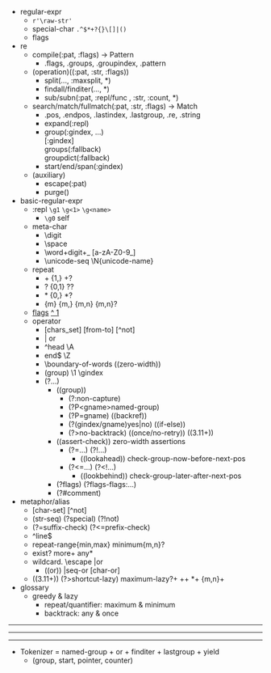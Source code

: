 - regular-expr
  - `r'\raw-str'`
  - special-char `.^$*+?{}\[]|()`
  - flags
- re
  - compile(:pat, :flags) -> Pattern
    - .flags, .groups, .groupindex, .pattern
  - (operation)((:pat, :str, :flags))
    - split(..., :maxsplit, \*)
    - findall/finditer(..., \*)
    - sub/subn(:pat, :repl/func , :str, :count, \*)
  - search/match/fullmatch(:pat, :str, :flags) -> Match
    - .pos, .endpos, .lastindex, .lastgroup, .re, .string
    - expand(:repl)
    - group(:gindex, ...)\
      [:gindex]\
      groups(:fallback)\
      groupdict(:fallback)
    - start/end/span(:gindex)
  - (auxiliary) 
    - escape(:pat)
    - purge()
- basic-regular-expr
  - :repl `\g1` `\g<1>` `\g<name>`
    - `\g0` self
  - meta-char
    - \digit
    - \space
    - \word+digit+_ [a-zA-Z0-9_]
    - \unicode-seq \N{unicode-name}
  - repeat
    - \+ {1,} \+\?
    - \? {0,1} \?\?
    - \* {0,} \*\?
    - {m} {m,} {m,n} {m,n}?
  - [flags](https://docs.python.org/zh-cn/3/howto/regex.html#compilation-flags) [^ 1](https://docs.python.org/zh-cn/3/library/re.html#flags)
  - operator
    - [chars_set] [from-to] [^not]
    - | or
    - ^head \A
    - end$ \Z
    - \boundary-of-words ((zero-width))
    - (group) \1 \gindex
    - (?...)
      - ((group))
        - (?:non-capture)
        - (?P\<gname\>named-group)
        - (?P=gname) ((backref))
        - (?(gindex/gname)yes|no) ((if-else))
        - (?>no-backtrack) ((once/no-retry)) ((3.11+))
      - ((assert-check)) zero-width assertions
        - (?=...) (?!...) 
          - ((lookahead)) check-group-now-before-next-pos
        - (?\<=...) (?\<!...) 
          - ((lookbehind)) check-group-later-after-next-pos
      - (?flags) (?flags-flags:...)
      - (?#comment)
- metaphor/alias
  - [char-set] [^not]
  - (str-seq) (?special) (?!not)
  - (?=suffix-check) (?\<=prefix-check)
  - ^line$
  - repeat-range{min,max} minimum{m,n}?
  - exist? more+ any*
  - wildcard. \escape |or 
    - ((or)) |seq-or [char-or]
  - ((3.11+)) (?>shortcut-lazy) maximum-lazy?+ ++ \*+ {m,n}+
- glossary
  - greedy & lazy
    - repeat/quantifier: maximum & minimum
    - backtrack: any & once

---
---
---
- Tokenizer = named-group + or +  finditer + lastgroup + yield
  - (group, start, pointer, counter)

[正则表达式的先行断言(lookahead)和后行断言(lookbehind) | 菜鸟教程]:(https://www.runoob.com/w3cnote/reg-lookahead-lookbehind.html)
